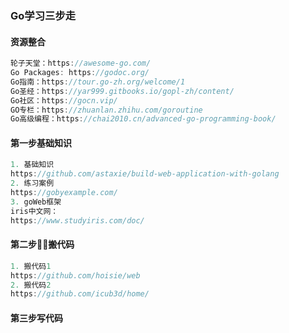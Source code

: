 ### Go学习三步走
#### 资源整合
```go
轮子天堂：https://awesome-go.com/
Go Packages: https://godoc.org/
Go指南：https://tour.go-zh.org/welcome/1
Go圣经：https://yar999.gitbooks.io/gopl-zh/content/
Go社区：https://gocn.vip/
GO专栏：https://zhuanlan.zhihu.com/goroutine
Go高级编程：https://chai2010.cn/advanced-go-programming-book/
```
#### 第一步基础知识
```go
1. 基础知识
https://github.com/astaxie/build-web-application-with-golang
2. 练习案例
https://gobyexample.com/
3. goWeb框架
iris中文网：
https://www.studyiris.com/doc/
```
#### 第二步搬代码
```go
1. 搬代码1
https://github.com/hoisie/web
2. 搬代码2
https://github.com/icub3d/home/ 

```
#### 第三步写代码